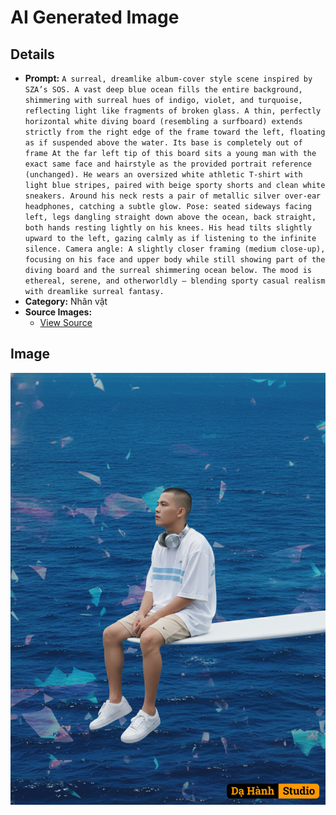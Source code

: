 # AI Generated Image

## Details
- **Prompt:** `A surreal, dreamlike album-cover style scene inspired by SZA’s SOS. A vast deep blue ocean fills the entire background, shimmering with surreal hues of indigo, violet, and turquoise, reflecting light like fragments of broken glass. A thin, perfectly horizontal white diving board (resembling a surfboard) extends strictly from the right edge of the frame toward the left, floating as if suspended above the water. Its base is completely out of frame At the far left tip of this board sits a young man with the exact same face and hairstyle as the provided portrait reference (unchanged). He wears an oversized white athletic T-shirt with light blue stripes, paired with beige sporty shorts and clean white sneakers. Around his neck rests a pair of metallic silver over-ear headphones, catching a subtle glow. Pose: seated sideways facing left, legs dangling straight down above the ocean, back straight, both hands resting lightly on his knees. His head tilts slightly upward to the left, gazing calmly as if listening to the infinite silence. Camera angle: A slightly closer framing (medium close-up), focusing on his face and upper body while still showing part of the diving board and the surreal shimmering ocean below. The mood is ethereal, serene, and otherworldly — blending sporty casual realism with dreamlike surreal fantasy.`
- **Category:** Nhân vật
- **Source Images:**
  - [View Source](https://raw.githubusercontent.com/lenzcomvth/ImageLibrary/main/Male.png)

## Image
![AI Generated Image](./image-2025-10-06T20-41-24-449Z-mwfhn.png)